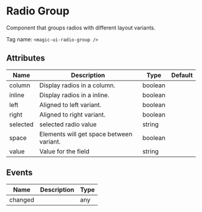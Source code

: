 # Radio Group

Component that groups radios with different layout variants.

Tag name: `<magic-ui-radio-group />`

## Attributes

| Name     | Description                              | Type    | Default |
| -------- | ---------------------------------------- | ------- | ------- |
| column   | Display radios in a column.              | boolean |
| inline   | Display radios in a inline.              | boolean |
| left     | Aligned to left variant.                 | boolean |
| right    | Aligned to right variant.                | boolean |
| selected | selected radio value                     | string  |
| space    | Elements will get space between variant. | boolean |
| value    | Value for the field                      | string  |

## Events

| Name    | Description | Type |
| ------- | ----------- | ---- |
| changed |             | any  |
